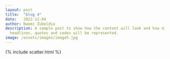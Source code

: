 ```yaml
---
layout: post
title:  "blog 4"
date:   2022-12-04
author: Naomi Zubeldia
description: A sample post to show how the content will look and how different
  headlines, quotes and codes will be represented.
image: /assets/images/image5.jpg
---
```


{% include scatter.html %}
